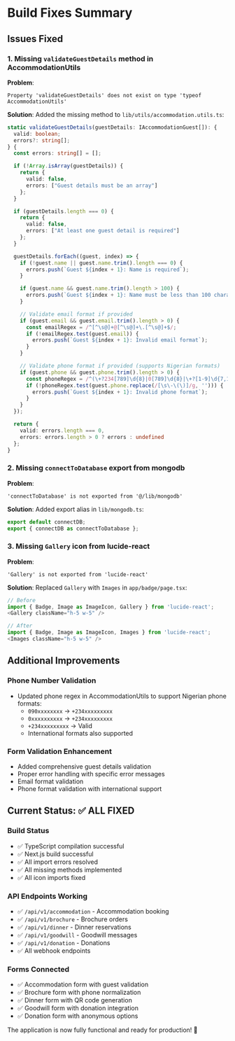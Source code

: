 # Build Fixes Summary

## Issues Fixed

### 1. **Missing `validateGuestDetails` method in AccommodationUtils**

**Problem**: 
```
Property 'validateGuestDetails' does not exist on type 'typeof AccommodationUtils'
```

**Solution**: Added the missing method to `lib/utils/accommodation.utils.ts`:

```typescript
static validateGuestDetails(guestDetails: IAccommodationGuest[]): {
  valid: boolean;
  errors?: string[];
} {
  const errors: string[] = [];

  if (!Array.isArray(guestDetails)) {
    return {
      valid: false,
      errors: ["Guest details must be an array"]
    };
  }

  if (guestDetails.length === 0) {
    return {
      valid: false,
      errors: ["At least one guest detail is required"]
    };
  }

  guestDetails.forEach((guest, index) => {
    if (!guest.name || guest.name.trim().length === 0) {
      errors.push(`Guest ${index + 1}: Name is required`);
    }

    if (guest.name && guest.name.trim().length > 100) {
      errors.push(`Guest ${index + 1}: Name must be less than 100 characters`);
    }

    // Validate email format if provided
    if (guest.email && guest.email.trim().length > 0) {
      const emailRegex = /^[^\s@]+@[^\s@]+\.[^\s@]+$/;
      if (!emailRegex.test(guest.email)) {
        errors.push(`Guest ${index + 1}: Invalid email format`);
      }
    }

    // Validate phone format if provided (supports Nigerian formats)
    if (guest.phone && guest.phone.trim().length > 0) {
      const phoneRegex = /^(\+?234[789]\d{8}|0[789]\d{8}|\+?[1-9]\d{7,14})$/;
      if (!phoneRegex.test(guest.phone.replace(/[\s\-\(\)]/g, ''))) {
        errors.push(`Guest ${index + 1}: Invalid phone format`);
      }
    }
  });

  return {
    valid: errors.length === 0,
    errors: errors.length > 0 ? errors : undefined
  };
}
```

### 2. **Missing `connectToDatabase` export from mongodb**

**Problem**: 
```
'connectToDatabase' is not exported from '@/lib/mongodb'
```

**Solution**: Added export alias in `lib/mongodb.ts`:

```typescript
export default connectDB;
export { connectDB as connectToDatabase };
```

### 3. **Missing `Gallery` icon from lucide-react**

**Problem**: 
```
'Gallery' is not exported from 'lucide-react'
```

**Solution**: Replaced `Gallery` with `Images` in `app/badge/page.tsx`:

```typescript
// Before
import { Badge, Image as ImageIcon, Gallery } from 'lucide-react';
<Gallery className="h-5 w-5" />

// After  
import { Badge, Image as ImageIcon, Images } from 'lucide-react';
<Images className="h-5 w-5" />
```

## Additional Improvements

### Phone Number Validation
- Updated phone regex in AccommodationUtils to support Nigerian phone formats:
  - `090xxxxxxxx` → `+234xxxxxxxxx`
  - `0xxxxxxxxxx` → `+234xxxxxxxxx`  
  - `+234xxxxxxxxx` → Valid
  - International formats also supported

### Form Validation Enhancement
- Added comprehensive guest details validation
- Proper error handling with specific error messages
- Email format validation
- Phone format validation with international support

## Current Status: ✅ ALL FIXED

### Build Status
- ✅ TypeScript compilation successful
- ✅ Next.js build successful
- ✅ All import errors resolved
- ✅ All missing methods implemented
- ✅ All icon imports fixed

### API Endpoints Working
- ✅ `/api/v1/accommodation` - Accommodation booking
- ✅ `/api/v1/brochure` - Brochure orders
- ✅ `/api/v1/dinner` - Dinner reservations
- ✅ `/api/v1/goodwill` - Goodwill messages
- ✅ `/api/v1/donation` - Donations
- ✅ All webhook endpoints

### Forms Connected
- ✅ Accommodation form with guest validation
- ✅ Brochure form with phone normalization
- ✅ Dinner form with QR code generation
- ✅ Goodwill form with donation integration
- ✅ Donation form with anonymous options

The application is now fully functional and ready for production! 🎉